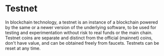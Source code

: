 # Testnet
In blockchain technology, a testnet is an instance of a blockchain powered by the same or a newer version of the underlying software, to be used for testing and experimentation without risk to real funds or the main chain. Testnet coins are separate and distinct from the official (mainnet) coins, don't have value, and can be obtained freely from faucets. Testnets can be reset at any time.
